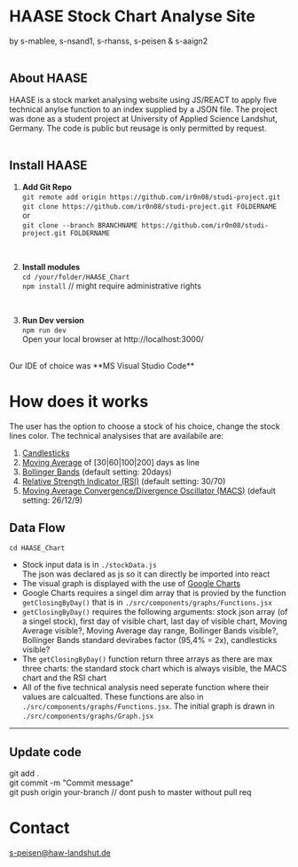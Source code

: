 # HAASE Stock Chart Analyse Site
by s-mablee, s-nsand1, s-rhanss, s-peisen & s-aaign2
<br><br>
## About HAASE
HAASE is a stock market analysing website using JS/REACT to apply five technical anylse function to an index supplied by a JSON file. The project was done as a student project at University of Applied Science Landshut, Germany. The code is public but reusage is only permitted by request. 
<br>
<br>
## Install HAASE 

1. **Add Git Repo**  
`git remote add origin https://github.com/ir0n08/studi-project.git`  
`git clone https://github.com/ir0n08/studi-project.git FOLDERNAME`  
or  
`git clone --branch BRANCHNAME https://github.com/ir0n08/studi-project.git FOLDERNAME`<br>
<br>
  
2. **Install modules**  
`cd /your/folder/HAASE_Chart`  
`npm install` // might require administrative rights  
<br>
  
3. **Run Dev version**  
`npm run dev`  
Open your local browser at http://localhost:3000/  
<br>
Our IDE of choice was **MS Visual Studio Code**  
  
# How does it works  
The user has the option to choose a stock of his choice, change the stock lines color. The technical analysises that are availabile are:  
1. [Candlesticks](https://school.stockcharts.com/doku.php?id=chart_analysis:introduction_to_candlesticks)
2. [Moving Average](https://school.stockcharts.com/doku.php?id=technical_indicators:moving_averages) of [30|60|100|200] days as line
3. [Bollinger Bands](https://school.stockcharts.com/doku.php?id=technical_indicators:bollinger_bands) (default setting: 20days)
4. [Relative Strength Indicator (RSI)](https://school.stockcharts.com/doku.php?id=technical_indicators:relative_strength_index_rsi) (default setting: 30/70)
5. [Moving Average Convergence/Divergence Oscillator (MACS)](https://school.stockcharts.com/doku.php?id=technical_indicators:moving_average_convergence_divergence_macd) (default setting: 26/12/9)
  
  
## Data Flow
`cd HAASE_Chart`
- Stock input data is in `./stockData.js`<br/>The json was declared as js so it can directly be imported into react
- The visual graph is displayed with the use of [Google Charts]() 
- Google Charts requires a singel dim array that is provied by the function `getClosingByDay()` that is in `./src/components/graphs/Functions.jsx`
- `getClosingByDay()` requires the following arguments: stock json array (of a singel stock), first day of visible chart, last day of visible chart, Moving Average visible?, Moving Average day range, Bollinger Bands visible?, Bollinger Bands standard devirabes factor (95,4% = 2x), candlesticks visible?
- The `getClosingByDay()` function return three arrays as there are max three charts: the standard stock chart which is always visible, the MACS chart and the RSI chart
- All of the five technical analysis need seperate function where their values are calcualted. These functions are also in `./src/components/graphs/Functions.jsx`. The initial graph is drawn in `./src/components/graphs/Graph.jsx`
  
  
  
---
  
  
## Update code
git add .<br>
git commit -m "Commit message"<br>
git push origin your-branch // dont push to master without pull req<br>
  
  
# Contact  
s-peisen@haw-landshut.de